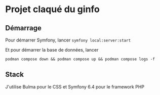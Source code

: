 # Projet claqué du ginfo

## Démarrage
Pour démarrer Symfony, lancer 
`symfony local:server:start`

Et pour démarrer la base de données, lancer

`podman compose down && podman compose up && podman compose logs -f`
## Stack
J'utilise Bulma pour le CSS et Symfony 6.4 pour le framework PHP
